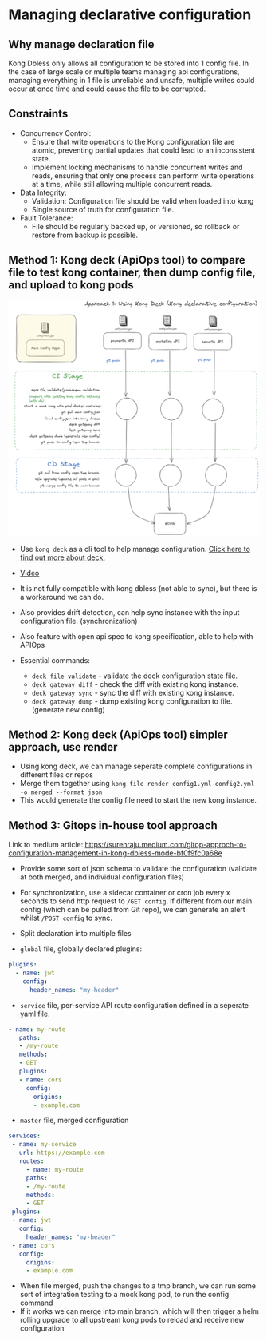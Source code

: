 # Managing declarative configuration

## Why manage declaration file

Kong Dbless only allows all configuration to be stored into 1 config file. In the case of large scale or multiple teams managing api configurations, managing everything in 1 file is unreliable and unsafe, multiple writes could occur at once time and could cause the file to be corrupted.

## Constraints

- Concurrency Control:
  - Ensure that write operations to the Kong configuration file are atomic, preventing partial updates that could lead to an inconsistent state.
  - Implement locking mechanisms to handle concurrent writes and reads, ensuring that only one process can perform write operations at a time, while still allowing multiple concurrent reads.
- Data Integrity:
  - Validation: Configuration file should be valid when loaded into kong
  - Single source of truth for configuration file.
- Fault Tolerance:
  - File should be regularly backed up, or versioned, so rollback or restore from backup is possible.

## Method 1: Kong deck (ApiOps tool) to compare file to test kong container, then dump config file, and upload to kong pods

![approach-1](./kong-deck-demo/kong-deploy.png)

- Use `kong deck` as a cli tool to help manage configuration. [Click here to find out more about deck.](https://docs.konghq.com/deck/latest/)
- [Video](https://www.youtube.com/watch?v=fzpNC5vWE3g&ab_channel=Kong)
- It is not fully compatible with kong dbless (not able to sync), but there is a workaround we can do.
- Also provides drift detection, can help sync instance with the input configuration file. (synchronization)
- Also feature with open api spec to kong specification, able to help with APIOps

- Essential commands:
  - `deck file validate` - validate the deck configuration state file.
  - `deck gateway diff` - check the diff with existing kong instance.
  - `deck gateway sync` - sync the diff with existing kong instance.
  - `deck gateway dump` - dump existing kong configuration to file. (generate new config)

## Method 2: Kong deck (ApiOps tool) simpler approach, use render

- Using kong deck, we can manage seperate complete configurations in different files or repos
- Merge them together using `kong file render config1.yml config2.yml -o merged --format json`
- This would generate the config file need to start the new kong instance.

## Method 3: Gitops in-house tool approach

Link to medium article: <https://surenraju.medium.com/gitop-approch-to-configuration-management-in-kong-dbless-mode-bf0f9fc0a68e>

- Provide some sort of json schema to validate the configuration (validate at both merged, and individual configuration files)

- For synchronization, use a sidecar container or cron job every x seconds to send http request to `/GET config`, if different from our main config (which can be pulled from Git repo), we can generate an alert whilst `/POST config` to sync.

- Split declaration into multiple files
- `global` file, globally declared plugins:

```yaml
plugins:
  - name: jwt
    config:
      header_names: "my-header"
```

- `service` file, per-service API route configuration defined in a seperate yaml file.

```yaml
- name: my-route
   paths:
   - /my-route
   methods:
   - GET
   plugins:
   - name: cors
     config:
       origins:
       - example.com
```

- `master` file, merged configuration

```yaml
services:
 - name: my-service
   url: https://example.com
   routes:
     - name: my-route
     paths:
     - /my-route
     methods:
     - GET
 plugins:
 - name: jwt
   config:
     header_names: "my-header"
 - name: cors
   config:
     origins:
     - example.com
```

- When file merged, push the changes to a tmp branch, we can run some sort of integration testing to a mock kong pod, to run the config command
- If it works we can merge into main branch, which will then trigger a helm rolling upgrade to all upstream kong pods to reload and receive new configuration

